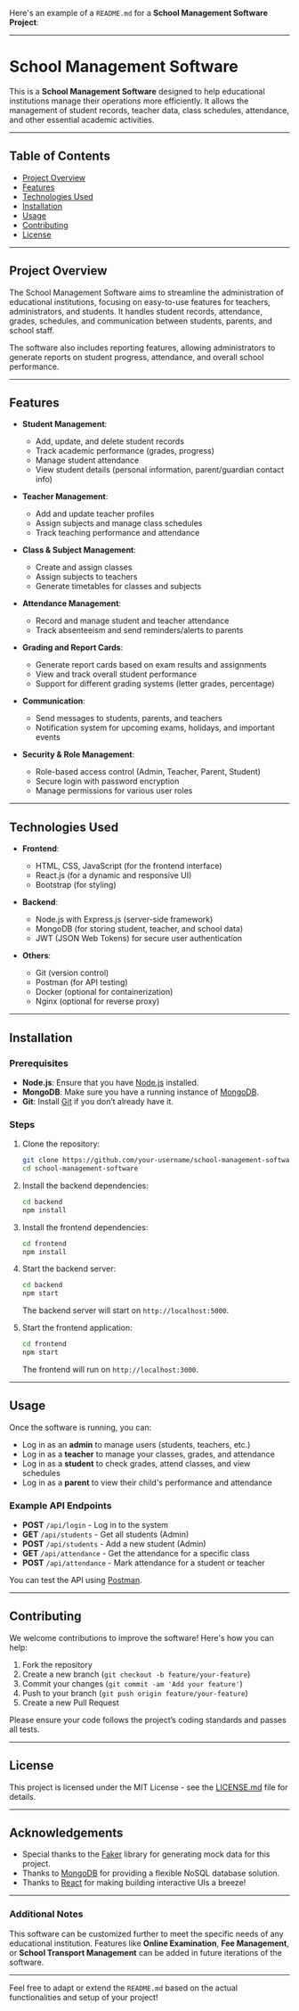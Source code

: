 Here's an example of a `README.md` for a **School Management Software Project**:

---

# School Management Software

This is a **School Management Software** designed to help educational institutions manage their operations more efficiently. It allows the management of student records, teacher data, class schedules, attendance, and other essential academic activities.

---

## Table of Contents

* [Project Overview](#project-overview)
* [Features](#features)
* [Technologies Used](#technologies-used)
* [Installation](#installation)
* [Usage](#usage)
* [Contributing](#contributing)
* [License](#license)

---

## Project Overview

The School Management Software aims to streamline the administration of educational institutions, focusing on easy-to-use features for teachers, administrators, and students. It handles student records, attendance, grades, schedules, and communication between students, parents, and school staff.

The software also includes reporting features, allowing administrators to generate reports on student progress, attendance, and overall school performance.

---

## Features

* **Student Management**:

  * Add, update, and delete student records
  * Track academic performance (grades, progress)
  * Manage student attendance
  * View student details (personal information, parent/guardian contact info)

* **Teacher Management**:

  * Add and update teacher profiles
  * Assign subjects and manage class schedules
  * Track teaching performance and attendance

* **Class & Subject Management**:

  * Create and assign classes
  * Assign subjects to teachers
  * Generate timetables for classes and subjects

* **Attendance Management**:

  * Record and manage student and teacher attendance
  * Track absenteeism and send reminders/alerts to parents

* **Grading and Report Cards**:

  * Generate report cards based on exam results and assignments
  * View and track overall student performance
  * Support for different grading systems (letter grades, percentage)

* **Communication**:

  * Send messages to students, parents, and teachers
  * Notification system for upcoming exams, holidays, and important events

* **Security & Role Management**:

  * Role-based access control (Admin, Teacher, Parent, Student)
  * Secure login with password encryption
  * Manage permissions for various user roles

---

## Technologies Used

* **Frontend**:

  * HTML, CSS, JavaScript (for the frontend interface)
  * React.js (for a dynamic and responsive UI)
  * Bootstrap (for styling)

* **Backend**:

  * Node.js with Express.js (server-side framework)
  * MongoDB (for storing student, teacher, and school data)
  * JWT (JSON Web Tokens) for secure user authentication

* **Others**:

  * Git (version control)
  * Postman (for API testing)
  * Docker (optional for containerization)
  * Nginx (optional for reverse proxy)

---

## Installation

### Prerequisites

* **Node.js**: Ensure that you have [Node.js](https://nodejs.org/) installed.
* **MongoDB**: Make sure you have a running instance of [MongoDB](https://www.mongodb.com/).
* **Git**: Install [Git](https://git-scm.com/) if you don’t already have it.

### Steps

1. Clone the repository:

   ```bash
   git clone https://github.com/your-username/school-management-software.git
   cd school-management-software
   ```

2. Install the backend dependencies:

   ```bash
   cd backend
   npm install
   ```

3. Install the frontend dependencies:

   ```bash
   cd frontend
   npm install
   ```

4. Start the backend server:

   ```bash
   cd backend
   npm start
   ```

   The backend server will start on `http://localhost:5000`.

5. Start the frontend application:

   ```bash
   cd frontend
   npm start
   ```

   The frontend will run on `http://localhost:3000`.

---

## Usage

Once the software is running, you can:

* Log in as an **admin** to manage users (students, teachers, etc.)
* Log in as a **teacher** to manage your classes, grades, and attendance
* Log in as a **student** to check grades, attend classes, and view schedules
* Log in as a **parent** to view their child's performance and attendance

### Example API Endpoints

* **POST** `/api/login` - Log in to the system
* **GET** `/api/students` - Get all students (Admin)
* **POST** `/api/students` - Add a new student (Admin)
* **GET** `/api/attendance` - Get the attendance for a specific class
* **POST** `/api/attendance` - Mark attendance for a student or teacher

You can test the API using [Postman](https://www.postman.com/).

---

## Contributing

We welcome contributions to improve the software! Here's how you can help:

1. Fork the repository
2. Create a new branch (`git checkout -b feature/your-feature`)
3. Commit your changes (`git commit -am 'Add your feature'`)
4. Push to your branch (`git push origin feature/your-feature`)
5. Create a new Pull Request

Please ensure your code follows the project’s coding standards and passes all tests.

---

## License

This project is licensed under the MIT License - see the [LICENSE.md](LICENSE.md) file for details.

---

## Acknowledgements

* Special thanks to the [Faker](https://github.com/joke2k/faker) library for generating mock data for this project.
* Thanks to [MongoDB](https://www.mongodb.com/) for providing a flexible NoSQL database solution.
* Thanks to [React](https://reactjs.org/) for making building interactive UIs a breeze!

---

### Additional Notes

This software can be customized further to meet the specific needs of any educational institution. Features like **Online Examination**, **Fee Management**, or **School Transport Management** can be added in future iterations of the software.

---

Feel free to adapt or extend the `README.md` based on the actual functionalities and setup of your project!
